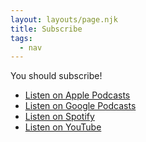 ```yaml
---
layout: layouts/page.njk
title: Subscribe
tags:
  - nav
---
```


You should subscribe!

- [Listen on Apple Podcasts](https://podcasts.apple.com/us/podcast/its-a-very-exciting-time/id1652237240)
- [Listen on Google Podcasts](https://podcasts.google.com/feed/aHR0cHM6Ly9hbmNob3IuZm0vcy9iOTJkNmVhMC9wb2RjYXN0L3Jzcw)
- [Listen on Spotify](https://open.spotify.com/show/5KQ9ApvfXXCJH0zRYxbgTc)
- [Listen on YouTube](https://www.youtube.com/@VeryExcitingTime)
